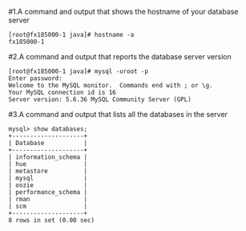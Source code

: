 #1.A command and output that shows the hostname of your database server
```
[root@fx185000-1 java]# hostname -a
fx185000-1
```

#2.A command and output that reports the database server version
```
[root@fx185000-1 java]# mysql -uroot -p
Enter password:
Welcome to the MySQL monitor.  Commands end with ; or \g.
Your MySQL connection id is 16
Server version: 5.6.36 MySQL Community Server (GPL)
```

#3.A command and output that lists all the databases in the server
```
mysql> show databases;
+--------------------+
| Database           |
+--------------------+
| information_schema |
| hue                |
| metastore          |
| mysql              |
| oozie              |
| performance_schema |
| rman               |
| scm                |
+--------------------+
8 rows in set (0.00 sec)
```